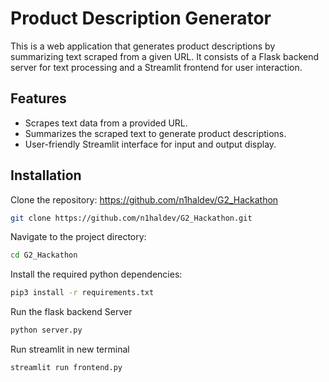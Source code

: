 # Product Description Generator

This is a web application that generates product descriptions by summarizing text scraped from a given URL. It consists of a Flask backend server for text processing and a Streamlit frontend for user interaction.

## Features

- Scrapes text data from a provided URL.
- Summarizes the scraped text to generate product descriptions.
- User-friendly Streamlit interface for input and output display.

## Installation

Clone the repository:
https://github.com/n1haldev/G2_Hackathon
```bash
git clone https://github.com/n1haldev/G2_Hackathon.git
```

Navigate to the project directory:
```bash
cd G2_Hackathon
```

Install the required python dependencies:
```bash
pip3 install -r requirements.txt
```

Run the flask backend Server
```bash
python server.py
```
Run streamlit in new terminal
```bash
streamlit run frontend.py
```

